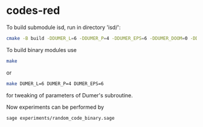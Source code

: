 # codes-red
To build submodule isd, run in directory 'isd/':
```bash
cmake -B build -DDUMER_L=6 -DDUMER_P=4 -DDUMER_EPS=6 -DDUMER_DOOM=0 -DDUMER_LW=1 && cmake --build build/
```

To build binary modules use
```bash
make
```

or

```bash
make DUMER_L=6 DUMER_P=4 DUMER_EPS=6
```
for tweaking of parameters of Dumer's subroutine.

Now experiments can be performed by
```
sage experiments/random_code_binary.sage
```
